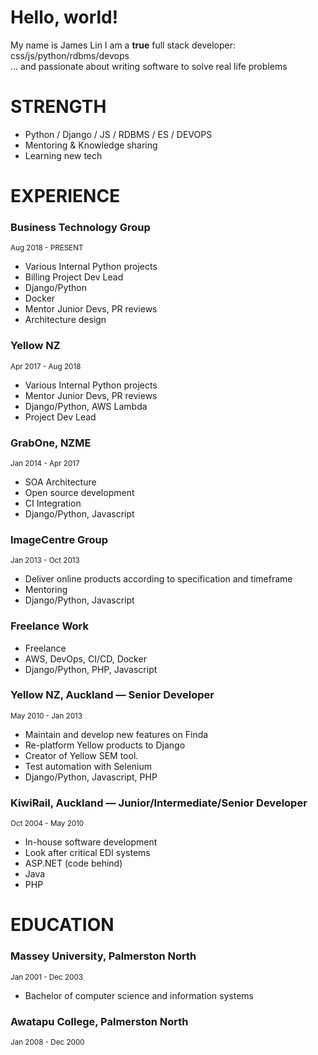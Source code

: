 # Hello, world!
My name is James Lin
I am a **true** full stack developer: css/js/python/rdbms/devops  
... and passionate about writing software to solve real life problems

# STRENGTH
  - Python / Django / JS / RDBMS / ES / DEVOPS
  - Mentoring & Knowledge sharing
  - Learning new tech

# EXPERIENCE

### Business Technology Group
<sup>Aug 2018 - PRESENT</sup>
  - Various Internal Python projects
  - Billing Project Dev Lead
  - Django/Python
  - Docker
  - Mentor Junior Devs, PR reviews
  - Architecture design

### Yellow NZ
<sup>Apr 2017 - Aug 2018</sup>
  - Various Internal Python projects
  - Mentor Junior Devs, PR reviews
  - Django/Python, AWS Lambda
  - Project Dev Lead

### GrabOne, NZME
<sup>Jan 2014 - Apr 2017</sup>
  - SOA Architecture 
  - Open source development
  - CI Integration
  - Django/Python, Javascript

### ImageCentre Group
<sup>Jan 2013 - Oct 2013</sup>
  - Deliver online products according to specification and timeframe
  - Mentoring
  - Django/Python, Javascript

### Freelance Work
  - Freelance
  - AWS, DevOps, CI/CD, Docker
  - Django/Python, PHP, Javascript

### Yellow NZ, Auckland — Senior Developer
<sup>May 2010 - Jan 2013</sup>
  - Maintain and develop new features on Finda
  - Re-platform Yellow products to Django
  - Creator of Yellow SEM tool.
  - Test automation with Selenium
  - Django/Python, Javascript, PHP

### KiwiRail, Auckland — Junior/Intermediate/Senior Developer
<sup>Oct 2004 - May 2010</sup>
  - In-house software development
  - Look after critical EDI systems
  - ASP.NET (code behind)
  - Java
  - PHP

# EDUCATION
### Massey University, Palmerston North 
<sup>Jan 2001 - Dec 2003</sup>
  - Bachelor of computer science and information systems

### Awatapu College, Palmerston North
<sup>Jan 2008 - Dec  2000</sup>
